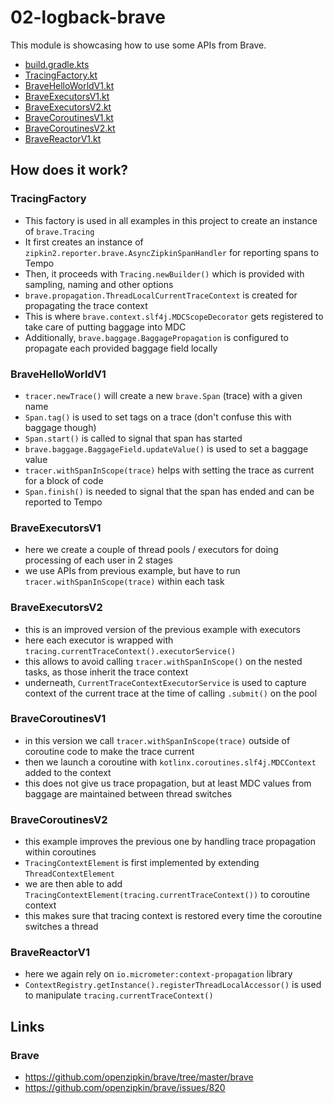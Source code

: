 # 02-logback-brave

This module is showcasing how to use some APIs from Brave.

* [build.gradle.kts](build.gradle.kts)
* [TracingFactory.kt](src/main/kotlin/me/ilya40umov/observability/helper/TracingFactory.kt)
* [BraveHelloWorldV1.kt](src/main/kotlin/me/ilya40umov/observability/BraveHelloWorldV1.kt)
* [BraveExecutorsV1.kt](src/main/kotlin/me/ilya40umov/observability/BraveExecutorsV1.kt)
* [BraveExecutorsV2.kt](src/main/kotlin/me/ilya40umov/observability/BraveExecutorsV2.kt)
* [BraveCoroutinesV1.kt](src/main/kotlin/me/ilya40umov/observability/BraveCoroutinesV1.kt)
* [BraveCoroutinesV2.kt](src/main/kotlin/me/ilya40umov/observability/BraveCoroutinesV2.kt)
* [BraveReactorV1.kt](src/main/kotlin/me/ilya40umov/observability/BraveReactorV1.kt)

## How does it work?

### TracingFactory

* This factory is used in all examples in this project to create an instance of `brave.Tracing`
* It first creates an instance of `zipkin2.reporter.brave.AsyncZipkinSpanHandler` for reporting spans to Tempo
* Then, it proceeds with `Tracing.newBuilder()` which is provided with sampling, naming and other options
* `brave.propagation.ThreadLocalCurrentTraceContext` is created for propagating the trace context
* This is where `brave.context.slf4j.MDCScopeDecorator` gets registered to take care of putting baggage into MDC
* Additionally, `brave.baggage.BaggagePropagation` is configured to propagate each provided baggage field locally

### BraveHelloWorldV1

* `tracer.newTrace()` will create a new `brave.Span` (trace) with a given name
* `Span.tag()` is used to set tags on a trace (don't confuse this with baggage though)
* `Span.start()` is called to signal that span has started
* `brave.baggage.BaggageField.updateValue()` is used to set a baggage value
* `tracer.withSpanInScope(trace)` helps with setting the trace as current for a block of code
* `Span.finish()` is needed to signal that the span has ended and can be reported to Tempo

### BraveExecutorsV1

* here we create a couple of thread pools / executors for doing processing of each user in 2 stages
* we use APIs from previous example, but have to run `tracer.withSpanInScope(trace)` within each task

### BraveExecutorsV2

* this is an improved version of the previous example with executors
* here each executor is wrapped with `tracing.currentTraceContext().executorService()`
* this allows to avoid calling `tracer.withSpanInScope()` on the nested tasks, as those inherit the trace context
* underneath, `CurrentTraceContextExecutorService` is used to capture context of the current trace at the time of calling `.submit()` on the pool

### BraveCoroutinesV1

* in this version we call `tracer.withSpanInScope(trace)` outside of coroutine code to make the trace current
* then we launch a coroutine with `kotlinx.coroutines.slf4j.MDCContext` added to the context
* this does not give us trace propagation, but at least MDC values from baggage are maintained between thread switches

### BraveCoroutinesV2

* this example improves the previous one by handling trace propagation within coroutines
* `TracingContextElement` is first implemented by extending `ThreadContextElement`
* we are then able to add `TracingContextElement(tracing.currentTraceContext())` to coroutine context
* this makes sure that tracing context is restored every time the coroutine switches a thread

### BraveReactorV1

* here we again rely on `io.micrometer:context-propagation` library
* `ContextRegistry.getInstance().registerThreadLocalAccessor()` is used to manipulate `tracing.currentTraceContext()`

## Links 

### Brave

* https://github.com/openzipkin/brave/tree/master/brave
* https://github.com/openzipkin/brave/issues/820